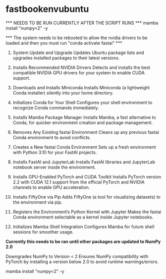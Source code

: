 # fastbookenvubuntu
*** NEEDS TO BE RUN CURRENTLY AFTER THE SCRIPT RUNS ***
mamba install "numpy<2" -y

*** The system needs to be rebooted to allow the nvidia drivers to be loaded and then you must run "conda activate fastai"  ***

1. System Update and Upgrade
Updates Ubuntu package lists and upgrades installed packages to their latest versions.

2. Installs Recommended NVIDIA Drivers
Detects and installs the best compatible NVIDIA GPU drivers for your system to enable CUDA support.

3. Downloads and Installs Miniconda
Installs Miniconda (a lightweight Conda installer) silently into your home directory.

4. Initializes Conda for Your Shell
Configures your shell environment to recognize Conda commands immediately.

5. Installs Mamba Package Manager
Installs Mamba, a fast alternative to Conda, for quicker environment creation and package management.

6. Removes Any Existing fastai Environment
Cleans up any previous fastai Conda environment to avoid conflicts.

7. Creates a New fastai Conda Environment
Sets up a fresh environment with Python 3.10 for your FastAI projects.

8. Installs FastAI and JupyterLab
Installs FastAI libraries and JupyterLab notebook server inside the environment.

9. Installs GPU-Enabled PyTorch and CUDA Toolkit
Installs PyTorch version 2.2 with CUDA 12.1 support from the official PyTorch and NVIDIA channels to enable GPU acceleration.

10. Installs FiftyOne via Pip
Adds FiftyOne (a tool for visualizing datasets) to the environment via pip.

11. Registers the Environment’s Python Kernel with Jupyter
Makes the fastai Conda environment selectable as a kernel inside Jupyter notebooks.

12. Initializes Mamba Shell Integration
Configures Mamba for future shell sessions for smoother usage.

****Currently this needs to be ran until other packages are updated to NumPy 2.0****

Downgrades NumPy to Version < 2
Ensures NumPy compatibility with PyTorch by installing a version below 2.0 to avoid runtime warnings/errors.

mamba install "numpy<2" -y
